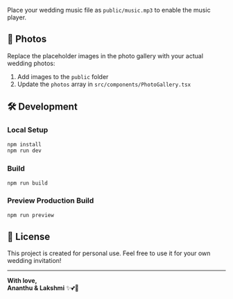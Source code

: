 
Place your wedding music file as `public/music.mp3` to enable the music player.

## 📸 Photos
Replace the placeholder images in the photo gallery with your actual wedding photos:
1. Add images to the `public` folder
2. Update the `photos` array in `src/components/PhotoGallery.tsx`

## 🛠️ Development

### Local Setup
```bash
npm install
npm run dev
```

### Build
```bash
npm run build
```

### Preview Production Build
```bash
npm run preview
```

## 📄 License

This project is created for personal use. Feel free to use it for your own wedding invitation!

---

**With love,**  
**Ananthu & Lakshmi** ✨💕🌸